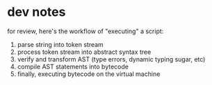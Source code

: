 # dev notes
for review, here's the workflow of "executing" a script:
  1. parse string into token stream
  2. process token stream into abstract syntax tree
  3. verify and transform AST (type errors, dynamic typing sugar, etc)
  4. compile AST statements into bytecode
  5. finally, executing bytecode on the virtual machine
